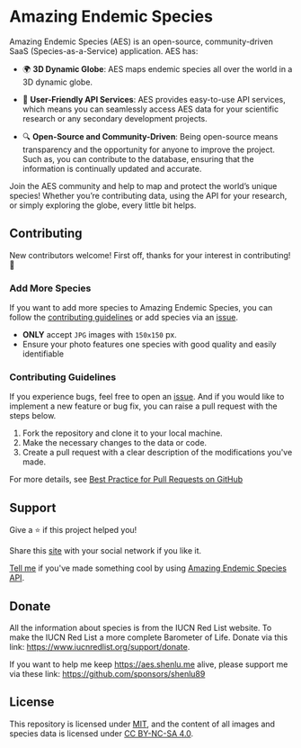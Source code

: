 # Amazing Endemic Species

Amazing Endemic Species (AES) is an open-source, community-driven SaaS (Species-as-a-Service) application. AES has:

- 🌍 **3D Dynamic Globe**: AES maps endemic species all over the world in a 3D dynamic globe.

- 🦎 **User-Friendly API Services**: AES provides easy-to-use API services, which means you can seamlessly access AES data for your scientific research or any secondary development projects.

- 🔍 **Open-Source and Community-Driven**: Being open-source means transparency and the opportunity for anyone to improve the project. Such as, you can contribute to the database, ensuring that the information is continually updated and accurate.

Join the AES community and help to map and protect the world’s unique species! Whether you’re contributing data, using the API for your research, or simply exploring the globe, every little bit helps.

## Contributing

New contributors welcome! First off, thanks for your interest in contributing! 🎉

### Add More Species

If you want to add more species to Amazing Endemic Species, you can follow the [contributing guidelines](#contributing-guidelines) or add species via an [issue](https://github.com/shenlu89/amazing-endemic-species/issues/new?assignees=shenlu89&labels=add-more-species&projects=&template=add_more_species.md&title=%5BAdd+More+Species%5D).

- **ONLY** accept `JPG` images with `150x150` px.
- Ensure your photo features one species with good quality and easily identifiable

### Contributing Guidelines

If you experience bugs, feel free to open an [issue](https://github.com/shenlu89/amazing-endemic-species/issues/new). And if you would like to implement a new feature or bug fix, you can raise a pull request with the steps below.

1. Fork the repository and clone it to your local machine.
2. Make the necessary changes to the data or code.
3. Create a pull request with a clear description of the modifications you've made.

For more details, see [Best Practice for Pull Requests on GitHub](https://www.shenlu.me/blog/best-practice-for-pull-requests-on-github)

## Support

Give a ⭐️ if this project helped you!

Share this [site](https://aes.shenlu.me) with your social network if you like it.

[Tell me](https://github.com/shenlu89/amazing-endemic-species/discussions/new?category=show-and-tell) if you've made something cool by using [Amazing Endemic Species API]().

## Donate

All the information about species is from the IUCN Red List website. To make the IUCN Red List a more complete Barometer of Life. Donate via this link: https://www.iucnredlist.org/support/donate.

If you want to help me keep https://aes.shenlu.me alive, please support me via these link: https://github.com/sponsors/shenlu89

## License

This repository is licensed under [MIT](/LICENSE), and the content of all images and species data is licensed under [CC BY-NC-SA 4.0](https://creativecommons.org/licenses/by-nc-sa/4.0/).
